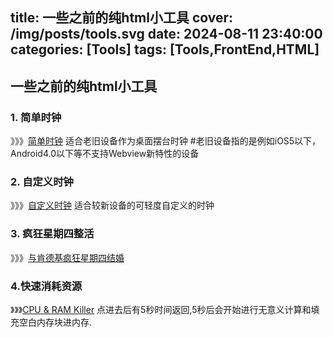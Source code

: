 title: 一些之前的纯html小工具
cover: /img/posts/tools.svg
date: 2024-08-11 23:40:00
categories: [Tools]
tags: [Tools,FrontEnd,HTML]
---

## 一些之前的纯html小工具

### 1. 简单时钟

》》》[简单时钟](/html/clock/)
适合老旧设备作为桌面摆台时钟
#老旧设备指的是例如iOS5以下，Android4.0以下等不支持Webview新特性的设备

### 2. 自定义时钟

》》》[自定义时钟](/html/time/)
适合较新设备的可轻度自定义的时钟

### 3. 疯狂星期四整活

》》》[与肯德基疯狂星期四结婚](/html/wedding/)

### 4.快速消耗资源

》》》[CPU & RAM Killer](/html/ram/)
点进去后有5秒时间返回,5秒后会开始进行无意义计算和填充空白内存块进内存.